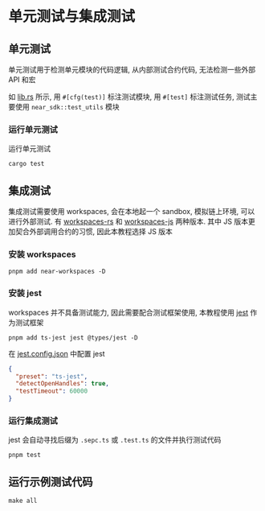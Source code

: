 # 单元测试与集成测试

## 单元测试
单元测试用于检测单元模块的代码逻辑, 从内部测试合约代码, 无法检测一些外部 API 和宏

如 [lib.rs](./src/lib.rs) 所示, 用 `#[cfg(test)]` 标注测试模块, 用 `#[test]` 标注测试任务, 测试主要使用 `near_sdk::test_utils` 模块

### 运行单元测试
运行单元测试
```shell
cargo test
```

## 集成测试
集成测试需要使用 workspaces, 会在本地起一个 sandbox, 模拟链上环境, 可以进行外部测试. 有 [workspaces-rs](https://github.com/near/workspaces-rs) 和 [workspaces-js](https://github.com/near/workspaces-js) 两种版本.
其中 JS 版本更加契合外部调用合约的习惯, 因此本教程选择 JS 版本

### 安装 workspaces
```shell
pnpm add near-workspaces -D
```

### 安装 jest
workspaces 并不具备测试能力, 因此需要配合测试框架使用, 本教程使用 [jest](https://github.com/jestjs/jest) 作为测试框架
```shell
pnpm add ts-jest jest @types/jest -D
```

在 [jest.config.json](./jest.config.json) 中配置 jest
```json
{
  "preset": "ts-jest",
  "detectOpenHandles": true,
  "testTimeout": 60000
}
```

### 运行集成测试
jest 会自动寻找后缀为 `.sepc.ts` 或 `.test.ts` 的文件并执行测试代码
```shell
pnpm test
```

## 运行示例测试代码
```shell
make all
```
